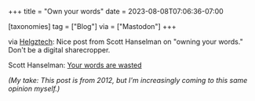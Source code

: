 +++
title = "Own your words"
date = 2023-08-08T07:06:36-07:00

[taxonomies]
tag = ["Blog"]
via = ["Mastodon"]
+++

via [Helgztech](https://fosstodon.org/@helgztech/110850546404853452): Nice post from Scott Hanselman on "owning your words." Don't be a digital sharecropper.

<!-- more -->

Scott Hanselman: [Your words are wasted](https://www.hanselman.com/blog/your-words-are-wasted)

_(My take: This post is from 2012, but I'm increasingly coming to this same opinion myself.)_
